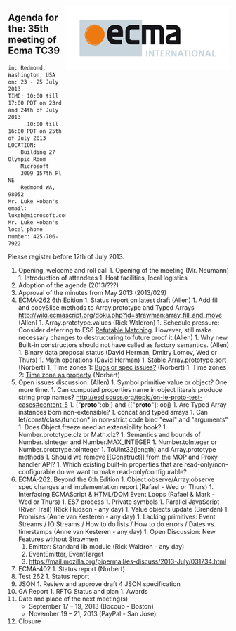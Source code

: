 <img src="../images/Ecma_RVB-003.jpg"
     align="right" alt="" />

## Agenda for the: 35th meeting of Ecma TC39

    in: Redmond, Washington, USA
    on: 23 - 25 July 2013
    TIME: 10:00 till 17:00 PDT on 23rd and 24th of July 2013
          10:00 till 16:00 PDT on 25th of July 2013
    LOCATION:
        Building 27 Olympic Room
        Microsoft
        3009 157th Pl NE
        Redmond WA, 98052
    Mr. Luke Hoban's email: lukeh@microsoft.com
    Mr. Luke Hoban's local phone number: 425-706-7922

Please register before 12th of July 2013.

  1. Opening, welcome and roll call
    1. Opening of the meeting (Mr. Neumann)
    1. Introduction of attendees
    1. Host facilities, local logistics
  1. Adoption of the agenda (2013/???)
  1. Approval of the minutes from May 2013 (2013/029)
  1. ECMA-262 6th Edition
    1. Status report on latest draft (Allen)
    1. Add fill and copySlice methods to Array.prototype and Typed Arrays http://wiki.ecmascript.org/doku.php?id=strawman:array_fill_and_move (Allen)
    1. Array.prototype.values (Rick Waldron)
    1. Schedule pressure: Consider deferring to ES6 [Refutable Matching](http://wiki.ecmascript.org/doku.php?id=harmony:refutable_matching). However, still make necessary changes to destructuring to future proof it.(Allen)
    1. Why new Built-in constructors should not have called as factory semantics. (Allen)
    1. Binary data proposal status (David  Herman, Dmitry Lomov, Wed or Thurs)
    1. Math operations (David Herman)
    1. [Stable Array.prototype.sort](https://mail.mozilla.org/pipermail/es-discuss/2013-June/thread.html#31276) (Norbert)
    1. Time zones 1: [Bugs or spec issues?](https://mail.mozilla.org/pipermail/es-discuss/2013-July/032087.html) (Norbert)
    1. Time zones 2: [Time zone as property](https://mail.mozilla.org/pipermail/es-discuss/2013-July/032080.html) (Norbert)
  1. Open issues discussion. (Allen)
    1. Symbol primitive value or object? One more time.
    1. Can computed properties name in object literals produce string prop names? http://esdiscuss.org/topic/on-ie-proto-test-cases#content-5
    1. {"__proto__":obj}  and {["__proto__"]: obj}
    1. Are Typed Array instances born non-extensible?
    1. concat and typed arrays
    1. Can let/const/class/function* in non-strict code bind "eval" and "arguments"
    1. Does Object.freeze need an extensibility hook?
    1. Number.prototype.clz or Math.clz?
    1. Semantics and bounds of Number.isInteger and Number.MAX_INTEGER
    1. Number.toInteger or Number.prototype.toInteger
    1. ToUint32(length) and Array.prototype methods
    1. Should we remove [[Construct]] from the MOP and Proxy handler API?
    1. Which existing built-in properties that are read-only/non-configurable do we want to make read-only/configurable?
  1. ECMA-262, Beyond the 6th Edition
    1. Object.observe/Array.observe spec changes and implementation report (Rafael - Wed or Thurs)
    1. Interfacing ECMAScript & HTML/DOM Event Loops (Rafael & Mark - Wed or Thurs)
    1. ES7 process
    1. Private symbols
    1. Parallel JavaScript (River Trail) (Rick Hudson - any day)
    1. Value objects update (Brendan)
    1. Promises (Anne van Kesteren - any day)
    1. Lacking primitives: Event Streams / IO Streams / How to do lists / How to do errors / Dates vs. timestamps (Anne van Kesteren - any day)
    1. Open Discussion: New Features without Strawmen
      1. Emitter: Standard lib module (Rick Waldron - any day)
        1. EventEmitter, EventTarget
        1. https://mail.mozilla.org/pipermail/es-discuss/2013-July/031734.html
  1. ECMA-402
    1. Status report (Norbert)
  1. Test 262
    1. Status report
  1. JSON
    1.  Review and approve draft 4 JSON specification
  1.  GA Report
     1.  RFTG Status and plan
     1.  Awards
  1. Date and place of the next meeting(s)
      * September 17 – 19, 2013 (Bocoup - Boston)
      * November 19 – 21, 2013 (PayPal - San Jose)
  1.  Closure
